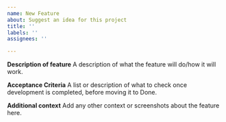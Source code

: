 ```yaml
---
name: New Feature
about: Suggest an idea for this project
title: ''
labels: ''
assignees: ''

---
```


**Description of feature**
A description of what the feature will do/how it will work.

**Acceptance Criteria**
A list or description of what to check once development is completed, before moving it to Done.

**Additional context**
Add any other context or screenshots about the feature here.
